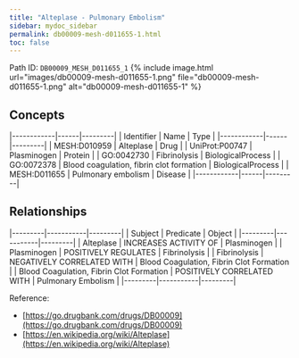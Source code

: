 ```yaml
---
title: "Alteplase - Pulmonary Embolism"
sidebar: mydoc_sidebar
permalink: db00009-mesh-d011655-1.html
toc: false 
---
```



Path ID: `DB00009_MESH_D011655_1`
{% include image.html url="images/db00009-mesh-d011655-1.png" file="db00009-mesh-d011655-1.png" alt="db00009-mesh-d011655-1" %}

## Concepts

|------------|------|---------|
| Identifier | Name | Type    |
|------------|------|---------|
| MESH:D010959 | Alteplase | Drug |
| UniProt:P00747 | Plasminogen | Protein |
| GO:0042730 | Fibrinolysis | BiologicalProcess |
| GO:0072378 | Blood coagulation, fibrin clot formation | BiologicalProcess |
| MESH:D011655 | Pulmonary embolism | Disease |
|------------|------|---------|

## Relationships

|---------|-----------|---------|
| Subject | Predicate | Object  |
|---------|-----------|---------|
| Alteplase | INCREASES ACTIVITY OF | Plasminogen |
| Plasminogen | POSITIVELY REGULATES | Fibrinolysis |
| Fibrinolysis | NEGATIVELY CORRELATED WITH | Blood Coagulation, Fibrin Clot Formation |
| Blood Coagulation, Fibrin Clot Formation | POSITIVELY CORRELATED WITH | Pulmonary Embolism |
|---------|-----------|---------|

Reference: 
  - [https://go.drugbank.com/drugs/DB00009](https://go.drugbank.com/drugs/DB00009)
  - [https://en.wikipedia.org/wiki/Alteplase](https://en.wikipedia.org/wiki/Alteplase)
